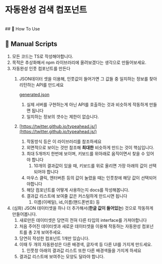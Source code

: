 # 자동완성 검색 컴포넌트
<br/>
## 📌 How To Use 

## 📖 Manual Scripts
1. 모든 코드는 TS로 작성해야합니다.
2. 목적은 추상화해서 npm 라이브러리에 올려보겠다는 생각으로 만들어보세요.
3. 자동완성 인풋 컴포넌트를 만든다
    1. JSON데이터 셋을 이용해, 인풋값이 들어가면 그 값들 중 일치하는 정보를 찾아 리턴하는 API를 만드세요
        
        [generated.json](https://s3-us-west-2.amazonaws.com/secure.notion-static.com/aecf71f2-ef10-4c64-ac79-300586539076/generated.json)
        
        1. 실제 서버를 구현하는게 아닌 API를 호출하는 것과 비슷하게 작동하게 만들면 됩니다
        2. 일치하는 정보의 갯수는 제한이 없습니다.
    2. [https://twitter.github.io/typeahead.js/](https://twitter.github.io/typeahead.js/)
        1. 작동방식 등은 이 라이브러리를 참조하세요
        2. 외면적으로 보이는 것만 참조해 **최대한** 비슷하게 만드는 것이 핵심입니다.
        3. 최대 5개까지 한번에 보이며, 키보드를 위아래로 움직이면서 찾을 수 있어야 합니다
            1. 10개의 결과값이 있을 때, 키보드를 위로 올리면 가장 아래의 값이 선택되어야 합니다
        4. 마우스 클릭, 엔터버튼 등의 값이 눌렸을 때는 인풋창에 해당 값이 선택되어야합니다
        5. 해당 컴포넌트를 어떻게 사용하는지 docs를 작성해봅니다.
        6. 결과값 리스트에 보여줄 값은 커스텀하게 만드시면 됩니다
            1. 이름(이메일), id_이름(핸드폰번호) 등<br/>
4. (심화) JSON 데이터셋을 하나 더 추가해서(**한글 값이 들어있는**) 것으로 작동하게 만들어봅니다.
    1. 새로만든 데이터셋은 당연히 전혀 다른 타입의 interface를 가져야합니다
    2. 처음 주어진 데이터셋과 새로운 데이터셋을 이용해 작동하는 자동완성 컴포넌트를 총 2개 보여주세요.
    3. 당연히 작성한 컴포넌트 1개만 있습니다.
    4. 이때 두 개의 자동완성은 다른 배경색, 글자색 등 다른 UI를 가지게 만드세요.
        1. 인풋창 아래의 결과값 리스트 또한 다른 배경색들을 가지게 하세요
    5. 결과값 리스트에 보여주는 모양도 달라야 합니다.
